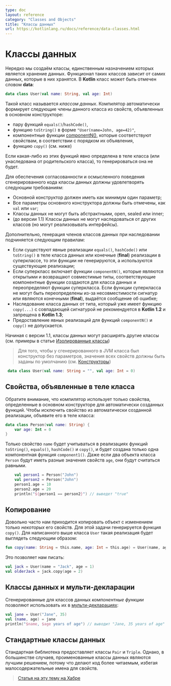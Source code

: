 ```yaml
---
type: doc
layout: reference
category: "Classes and Objects"
title: "Классы данных"
url: https://kotlinlang.ru/docs/reference/data-classes.html
---
```


<!--# Data Classes-->
# Классы данных

<!--We frequently create classes that do nothing but hold data. In such classes some functionality is often mechanically
derivable from the data they hold. In Kotlin a class can be marked as `data`:-->
Нередко мы создаём классы, единственным назначением которых является хранение данных. Функционал таких классов зависит от самих данных, которые в них хранятся. В <b>Kotlin</b> класс может быть отмечен словом <b class="keyword">data</b>:

``` kotlin
data class User(val name: String, val age: Int)
```

<!--This is called a _data class_. The compiler automatically derives the following members from all properties declared in
the primary constructor:
    - equals()/hashCode() pair;
    - toString() of the form "User(name=John, age=42)";
    - componentN() functions corresponding to the properties in their order of declaration;
    - copy() function (see below).
-->
Такой класс называется _классом данных_. Компилятор автоматически формирует следующие члены данного класса из свойств, объявленных в основном конструкторе:

  * пару функций `equals()`/`hashCode()`,
  * функцию `toString()` в форме `"User(name=John, age=42)"`,
  * компонентные функции [componentN()](multi-declarations.html), которые соответствуют свойствам, в соответствии с порядком их объявления,
  * функцию `copy()` (см. ниже)

<!--If any of these functions is explicitly defined in the class body or inherited from the base types, it will not be generated.-->
Если какая-либо из этих функций явно определена в теле класса (или унаследована от родительского класса), то генерироваться она не будет.

<!--To ensure consistency and meaningful behavior of the generated code, data classes have to fulfil the following requirements:
    - The primary constructor needs to have at least one parameter;
    - All primary constructor parameters need to be marked as val or var;
    - Data classes cannot be abstract, open, sealed or inner;
    - (before 1.1) Data classes may only implement interfaces.
-->
Для обеспечения согласованности и осмысленного поведения сгенерированного кода классы данных должны удовлетворять следующим требованиям:

  * Основной конструктор должен иметь как минимум один параметр;
  * Все параметры основного конструктора должны быть отмечены, как `val` или `var`;
  * Классы данных не могут быть абстрактными, open, sealed или inner;
  * (до версии 1.1) Классы данных не могут наследоваться от других классов (но могут реализовывать интерфейсы).

<!--
Additionally, the members generation follows these rules with regard to the members inheritance:
    - If there are explicit implementations of equals(), hashCode() or toString() in the data class body or final implementations in a superclass, then these functions are not generated, and the existing implementations are used;
    - If a supertype has the componentN() functions that are open and return compatible types, the corresponding functions are generated for the data class and override those of the supertype. If the functions of the supertype cannot be overridden due to incompatible signatures or being final, an error is reported;
    - Deriving a data class from a type that already has a copy(...) function with a matching signature is deprecated in Kotlin 1.2 and is prohibited in Kotlin 1.3.
    - Providing explicit implementations for the componentN() and copy() functions is not allowed.
-->
Дополнительно, генерация членов классов данных при наследовании подчиняется следующим правилам:
  * Если существуют явные реализации `equals()`, `hashCode()` или `toString()` в теле класса данных или конечные (<b class="keyword">final</b>) реализации в суперклассе, то эти функции не генерируются, а используются существующие реализации;
  * Если суперкласс включает функции `componentN()`, которые являются открытыми и возвращают совместимые типы, соответствующие компонентные функции создаются для класса данных и переопределяют функции суперкласса. Если функции суперкласса не могут быть переопределены из-за несовместимости сигнатур или являются конечными (<b class="keyword">final</b>), выдаётся сообщение об ошибке;
  * Наследование класса данных от типа, который уже имеет функцию `copy(...)` с совпадающей сигнатурой не рекомендуется в <b>Kotlin 1.2</b> и запрещена в <b>Kotlin 1.3</b>;
  * Предоставление явных реализаций для функций `componentN()` и `copy()` не допускается.

<!-- Since 1.1, data classes may extend other classes (see Sealed classes for examples). -->
Начиная с версии 1.1, классы данных могут расширять другие классы (см. примеры в статье [Изолированные классы](sealed-classes.html#sealed-classes-and-data-classes))

<!-- On the JVM, if the generated class needs to have a parameterless constructor, default values for all properties have to be specified (see Constructors). -->
> Для того, чтобы у сгенерированного в JVM класса был конструктор без параметров, значения всех свойств должны быть заданы по умолчанию
> (см. [Конструкторы](classes.html#constructors))
``` kotlin
 data class User(val name: String = "", val age: Int = 0)
```

<!-- Properties Declared in the Class Body -->
## Свойства, объявленные в теле класса

<!-- Note that the compiler only uses the properties defined inside the primary constructor for the automatically generated functions. To exclude a property from the generated implementations, declare it inside the class body: -->
Обратите внимание, что компилятор использует только свойства, определенные в основном конструкторе для автоматически созданных функций. Чтобы исключить свойство из автоматически созданной реализации, объявите его в теле класса:
``` kotlin
data class Person(val name: String) {
    var age: Int = 0
}
```
<!-- Only the property name will be used inside the toString(), equals(), hashCode(), and copy() implementations, and there will only be one component function component1(). While two Person objects can have different ages, they will be treated as equal. --> 
Только свойство `name` будет учитываться в реализациях функций `toString()`, `equals()`, `hashCode()` и `copy()`, и будет создана только одна компонентная функция `component1()`. Даже если два объекта класса `Person` будут иметь разные значения свойств `age`, они будут считаться равными.
``` kotlin
    val person1 = Person("John")
    val person2 = Person("John")
    person1.age = 10
    person2.age = 20
    println("${person1 == person2}") // выведет "true"
```

<!--## Copying-->
## Копирование

<!--It's often the case that we need to copy an object altering _some_ of its properties, but keeping the rest unchanged.
This is what `copy()` function is generated for. For the `User` class above, its implementation would be as follows:-->
Довольно часто нам приходится копировать объект с изменением только _некоторых_ его свойств. Для этой задачи генерируется функция `copy()`. Для написанного выше класса `User` такая реализация будет выглядеть следующим образом:

``` kotlin
fun copy(name: String = this.name, age: Int = this.age) = User(name, age)
```

<!--This allows us to write-->
Это позволяет нам писать:
``` kotlin
val jack = User(name = "Jack", age = 1)
val olderJack = jack.copy(age = 2)
```

<!--## Data Classes and Destructuring Declarations-->
## Классы данных и мульти-декларации

<!--_Component functions_ generated for data classes enable their use in [destructuring declarations](multi-declarations.html):-->
Сгенерированные для классов данных _компонентные функции_ позволяют использовать их в [мульти-декларациях](multi-declarations.html):

``` kotlin
val jane = User("Jane", 35)
val (name, age) = jane
println("$name, $age years of age") // выводит "Jane, 35 years of age"
```

<!--## Standard Data Classes-->
## Стандартные классы данных

<!--The standard library provides `Pair` and `Triple`. In most cases, though, named data classes are a better design choice,
because they make the code more readable by providing meaningful names for properties.-->
Стандартная библиотека предоставляет классы `Pair` и `Triple`. Однако, в большинстве случаев, проименованные классы данных являются лучшим решением, потому что делают код более читаемым, избегая малосодержательные имена для свойств.

> [Статья на эту тему на Хабре](https://habrahabr.ru/company/JetBrains/blog/152126/)
